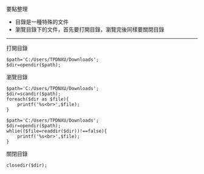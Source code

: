 要點整理
- 目錄是一種特殊的文件
- 瀏覽目錄下的文件，首先要打開目錄，瀏覽完後同樣要關閉目錄

---

打開目錄
```
$path='C:/Users/TPDNXU/Downloads';
$dir=opendir($path);
```

瀏覽目錄
```
$path='C:/Users/TPDNXU/Downloads';
$dir=scandir($path);
foreach($dir as $file){
	printf('%s<br>',$file);
}
```

```
$path='C:/Users/TPDNXU/Downloads';
$dir=opendir($path);
whlie(($file=readdir($dir))!==false){
	printf('%s<br>',$file);
}
```

關閉目錄
```
closedir($dir);
```